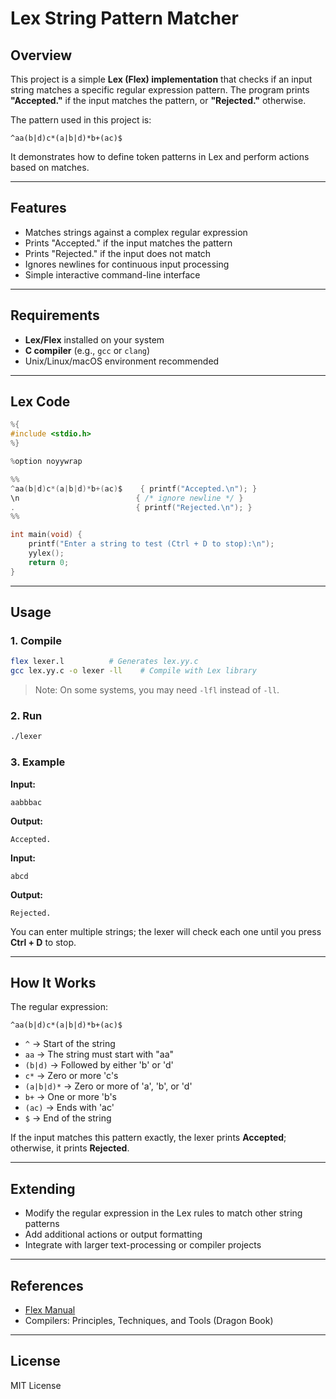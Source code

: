 # Lex String Pattern Matcher

## Overview
This project is a simple **Lex (Flex) implementation** that checks if an input string matches a specific regular expression pattern. The program prints **"Accepted."** if the input matches the pattern, or **"Rejected."** otherwise.

The pattern used in this project is:

```
^aa(b|d)c*(a|b|d)*b+(ac)$
```

It demonstrates how to define token patterns in Lex and perform actions based on matches.

---

## Features
- Matches strings against a complex regular expression
- Prints "Accepted." if the input matches the pattern
- Prints "Rejected." if the input does not match
- Ignores newlines for continuous input processing
- Simple interactive command-line interface

---

## Requirements
- **Lex/Flex** installed on your system
- **C compiler** (e.g., `gcc` or `clang`)
- Unix/Linux/macOS environment recommended

---

## Lex Code

```c
%{
#include <stdio.h>
%}

%option noyywrap

%%
^aa(b|d)c*(a|b|d)*b+(ac)$    { printf("Accepted.\n"); }
\n                          { /* ignore newline */ }
.                           { printf("Rejected.\n"); }
%%

int main(void) {
    printf("Enter a string to test (Ctrl + D to stop):\n");
    yylex();
    return 0;
}
```

---

## Usage

### 1. Compile
```bash
flex lexer.l          # Generates lex.yy.c
gcc lex.yy.c -o lexer -ll    # Compile with Lex library
```

> Note: On some systems, you may need `-lfl` instead of `-ll`.

### 2. Run
```bash
./lexer
```

### 3. Example
**Input:**
```
aabbbac
```

**Output:**
```
Accepted.
```

**Input:**
```
abcd
```

**Output:**
```
Rejected.
```

You can enter multiple strings; the lexer will check each one until you press **Ctrl + D** to stop.

---

## How It Works
The regular expression:

```
^aa(b|d)c*(a|b|d)*b+(ac)$
```

- `^` → Start of the string  
- `aa` → The string must start with "aa"  
- `(b|d)` → Followed by either 'b' or 'd'  
- `c*` → Zero or more 'c's  
- `(a|b|d)*` → Zero or more of 'a', 'b', or 'd'  
- `b+` → One or more 'b's  
- `(ac)` → Ends with 'ac'  
- `$` → End of the string  

If the input matches this pattern exactly, the lexer prints **Accepted**; otherwise, it prints **Rejected**.

---

## Extending
- Modify the regular expression in the Lex rules to match other string patterns
- Add additional actions or output formatting
- Integrate with larger text-processing or compiler projects

---

## References
- [Flex Manual](https://westes.github.io/flex/manual/)
- Compilers: Principles, Techniques, and Tools (Dragon Book)

---

## License
MIT License

